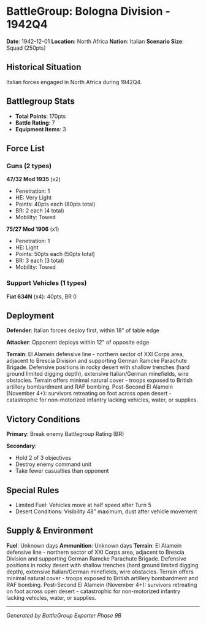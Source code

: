 # BattleGroup: Bologna Division - 1942Q4

**Date**: 1942-12-01
**Location**: North Africa
**Nation**: Italian
**Scenario Size**: Squad (250pts)

## Historical Situation

Italian forces engaged in North Africa during 1942Q4.

## Battlegroup Stats

- **Total Points**: 170pts
- **Battle Rating**: 7
- **Equipment Items**: 3

## Force List

### Guns (2 types)

**47/32 Mod 1935** (x2)
- Penetration: 1
- HE: Very Light
- Points: 40pts each (80pts total)
- BR: 2 each (4 total)
- Mobility: Towed

**75/27 Mod 1906** (x1)
- Penetration: 1
- HE: Light
- Points: 50pts each (50pts total)
- BR: 3 each (3 total)
- Mobility: Towed

### Support Vehicles (1 types)

**Fiat 634N** (x4): 40pts, BR 0

## Deployment

**Defender**: Italian forces deploy first, within 18" of table edge

**Attacker**: Opponent deploys within 12" of opposite edge

**Terrain**: El Alamein defensive line - northern sector of XXI Corps area, adjacent to Brescia Division and supporting German Ramcke Parachute Brigade. Defensive positions in rocky desert with shallow trenches (hard ground limited digging depth), extensive Italian/German minefields, wire obstacles. Terrain offers minimal natural cover - troops exposed to British artillery bombardment and RAF bombing. Post-Second El Alamein (November 4+): survivors retreating on foot across open desert - catastrophic for non-motorized infantry lacking vehicles, water, or supplies.

## Victory Conditions

**Primary**: Break enemy Battlegroup Rating (BR)

**Secondary**:
- Hold 2 of 3 objectives
- Destroy enemy command unit
- Take fewer casualties than opponent

## Special Rules

- Limited Fuel: Vehicles move at half speed after Turn 5
- Desert Conditions: Visibility 48" maximum, dust after vehicle movement

## Supply & Environment

**Fuel**: Unknown days
**Ammunition**: Unknown days
**Terrain**: El Alamein defensive line - northern sector of XXI Corps area, adjacent to Brescia Division and supporting German Ramcke Parachute Brigade. Defensive positions in rocky desert with shallow trenches (hard ground limited digging depth), extensive Italian/German minefields, wire obstacles. Terrain offers minimal natural cover - troops exposed to British artillery bombardment and RAF bombing. Post-Second El Alamein (November 4+): survivors retreating on foot across open desert - catastrophic for non-motorized infantry lacking vehicles, water, or supplies.

---

*Generated by BattleGroup Exporter Phase 9B*
